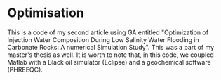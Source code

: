# Optimisation
This is a code of my second article using GA entitled "Optimization of Injection Water Composition During Low Salinity Water Flooding in Carbonate Rocks: A numerical Simulation Study". This was a part of my master's thesis as well. It is worth to note that, in this code, we coupled Matlab with a Black oil simulator (Eclipse) and a geochemical software (PHREEQC).
